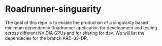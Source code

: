 # Roadrunner-singuarity

The goal of this repo is to enable the production of a singularity based minimum dependency Roadrunner application for development and testing across different NVIDIA GPUs and for sharing for dev.
We will list the dependecies for the branch ARD-33-DR.